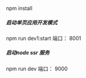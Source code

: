  ### 
 npm install


 ##### 启动单页应用开发模式
 npm run dev1:start
 端口： 8001

 ##### 启动node ssr 服务
 npm run dev
 端口： 9000

